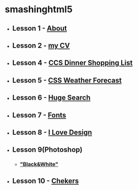 # smashinghtml5

+ ## **Lesson 1** - [About](https://damianakremenchug.github.io/newsmashinghtml5/1)
+ ## **Lesson 2** - [my CV](https://damianakremenchug.github.io/newsmashinghtml5/2)
+ ## **Lesson 4** - [CCS Dinner Shopping List](https://damianakremenchug.github.io/newsmashinghtml5/4)
+ ## **Lesson 5** - [CSS Weather Forecast](https://damianakremenchug.github.io/newsmashinghtml5/5)
+ ## **Lesson 6** - [Huge Search](https://damianakremenchug.github.io/newsmashinghtml5/6)
+ ## **Lesson 7** - [Fonts](https://damianakremenchug.github.io/newsmashinghtml5/7)
+ ## **Lesson 8** - [I Love Design](https://damianakremenchug.github.io/newsmashinghtml5/8)
+ ## **Lesson 9(Photoshop)**
  + ### ["Black&White"](https://damianakremenchug.github.io/newsmashinghtml5/9/index.html)
+ ## **Lesson 10** - [Chekers](https://damianakremenchug.github.io/newsmashinghtml5/10)
